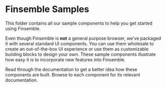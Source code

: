 #  Finsemble Samples

This folder contains all our sample components to help you get started using Finsemble. 

Even though Finsemble is **not** a general purpose browser, we've packaged it with several standard UI components. You can use them wholesale to create an out-of-the-box UI experience or use them as customizable building blocks to design your own. These sample components illustrate how easy it is to incorporate new features into Finsemble. 

Read through the documentation to get a better idea how these components are built. Browse to each component for its relevant documentation. 


